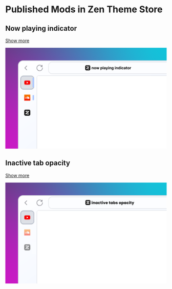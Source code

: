 # Published Mods in Zen Theme Store

## Now playing indicator

[Show more](https://github.com/benstone326/zen-mods/tree/main/%5BConfig%5D%20Now%20playing%20indicator)

![Now playing indicator cover image](https://github.com/benstone326/zen-mods/blob/main/%5BConfig%5D%20Now%20playing%20indicator/image.png)


## Inactive tab opacity

[Show more](https://github.com/benstone326/zen-mods/tree/main/%5BConfig%5D%20Inactive%20tab%20opacity)

![Inactive tab opacity cover image](https://github.com/benstone326/zen-mods/blob/main/%5BConfig%5D%20Inactive%20tab%20opacity/image.png)
